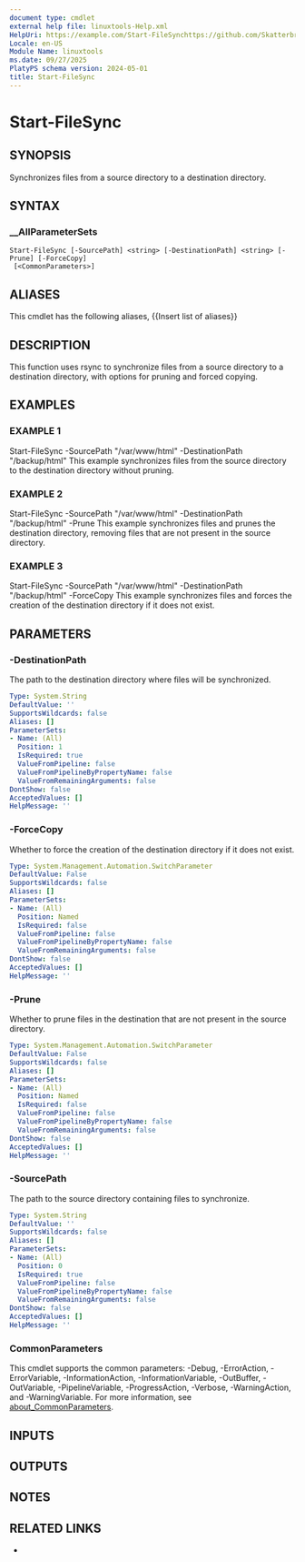```yaml
---
document type: cmdlet
external help file: linuxtools-Help.xml
HelpUri: https://example.com/Start-FileSynchttps://github.com/Skatterbrainz/linuxtools/blob/master/docs/Start-FileSync.md
Locale: en-US
Module Name: linuxtools
ms.date: 09/27/2025
PlatyPS schema version: 2024-05-01
title: Start-FileSync
---
```


# Start-FileSync

## SYNOPSIS

Synchronizes files from a source directory to a destination directory.

## SYNTAX

### __AllParameterSets

```
Start-FileSync [-SourcePath] <string> [-DestinationPath] <string> [-Prune] [-ForceCopy]
 [<CommonParameters>]
```

## ALIASES

This cmdlet has the following aliases,
  {{Insert list of aliases}}

## DESCRIPTION

This function uses rsync to synchronize files from a source directory to a destination directory, with options for pruning and forced copying.

## EXAMPLES

### EXAMPLE 1

Start-FileSync -SourcePath "/var/www/html" -DestinationPath "/backup/html"
This example synchronizes files from the source directory to the destination directory without pruning.

### EXAMPLE 2

Start-FileSync -SourcePath "/var/www/html" -DestinationPath "/backup/html" -Prune
This example synchronizes files and prunes the destination directory, removing files that are not present in the source directory.

### EXAMPLE 3

Start-FileSync -SourcePath "/var/www/html" -DestinationPath "/backup/html" -ForceCopy
This example synchronizes files and forces the creation of the destination directory if it does not exist.

## PARAMETERS

### -DestinationPath

The path to the destination directory where files will be synchronized.

```yaml
Type: System.String
DefaultValue: ''
SupportsWildcards: false
Aliases: []
ParameterSets:
- Name: (All)
  Position: 1
  IsRequired: true
  ValueFromPipeline: false
  ValueFromPipelineByPropertyName: false
  ValueFromRemainingArguments: false
DontShow: false
AcceptedValues: []
HelpMessage: ''
```

### -ForceCopy

Whether to force the creation of the destination directory if it does not exist.

```yaml
Type: System.Management.Automation.SwitchParameter
DefaultValue: False
SupportsWildcards: false
Aliases: []
ParameterSets:
- Name: (All)
  Position: Named
  IsRequired: false
  ValueFromPipeline: false
  ValueFromPipelineByPropertyName: false
  ValueFromRemainingArguments: false
DontShow: false
AcceptedValues: []
HelpMessage: ''
```

### -Prune

Whether to prune files in the destination that are not present in the source directory.

```yaml
Type: System.Management.Automation.SwitchParameter
DefaultValue: False
SupportsWildcards: false
Aliases: []
ParameterSets:
- Name: (All)
  Position: Named
  IsRequired: false
  ValueFromPipeline: false
  ValueFromPipelineByPropertyName: false
  ValueFromRemainingArguments: false
DontShow: false
AcceptedValues: []
HelpMessage: ''
```

### -SourcePath

The path to the source directory containing files to synchronize.

```yaml
Type: System.String
DefaultValue: ''
SupportsWildcards: false
Aliases: []
ParameterSets:
- Name: (All)
  Position: 0
  IsRequired: true
  ValueFromPipeline: false
  ValueFromPipelineByPropertyName: false
  ValueFromRemainingArguments: false
DontShow: false
AcceptedValues: []
HelpMessage: ''
```

### CommonParameters

This cmdlet supports the common parameters: -Debug, -ErrorAction, -ErrorVariable,
-InformationAction, -InformationVariable, -OutBuffer, -OutVariable, -PipelineVariable,
-ProgressAction, -Verbose, -WarningAction, and -WarningVariable. For more information, see
[about_CommonParameters](https://go.microsoft.com/fwlink/?LinkID=113216).

## INPUTS

## OUTPUTS

## NOTES

## RELATED LINKS

- [](https://example.com/Start-FileSynchttps://github.com/Skatterbrainz/linuxtools/blob/master/docs/Start-FileSync.md)
